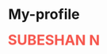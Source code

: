 # My-profile
<style>
  .name-animate {
    display: inline-block;
    font-size: 2em;
    font-weight: bold;
    animation: transformName 2s infinite;
  }

  @keyframes transformName {
    0%   { transform: scale(1) rotate(0deg); color: #ff4d4d; }
    25%  { transform: scale(1.2) rotate(5deg); color: #4dff4d; }
    50%  { transform: scale(1) rotate(-5deg); color: #4d4dff; }
    75%  { transform: scale(1.2) rotate(5deg); color: #ffff4d; }
    100% { transform: scale(1) rotate(0deg); color: #ff4d4d; }
  }
</style>

<div class="name-animate">SUBESHAN N</div>
